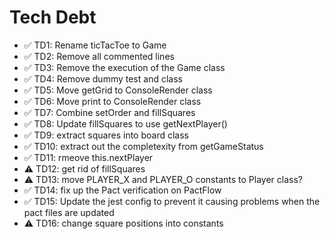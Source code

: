 # Tech Debt

- ✅ TD1: Rename ticTacToe to Game
- ✅ TD2: Remove all commented lines
- ✅ TD3: Remove the execution of the Game class
- ✅ TD4: Remove dummy test and class
- ✅ TD5: Move getGrid to ConsoleRender class
- ✅ TD6: Move print to ConsoleRender class
- ✅ TD7: Combine setOrder and fillSquares
- ✅ TD8: Update fillSquares to use getNextPlayer()
- ✅ TD9: extract squares into board class
- ✅ TD10: extract out the completexity from getGameStatus
- ✅ TD11: rmeove this.nextPlayer
- ⚠ TD12: get rid of fillSquares
- ⚠ TD13: move PLAYER_X and PLAYER_O constants to Player class?
- ✅ TD14: fix up the Pact verification on PactFlow
- ✅ TD15: Update the jest config to prevent it causing problems when the pact files are updated
- ⚠ TD16: change square positions into constants
